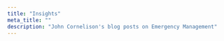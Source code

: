 ```yaml
---
title: "Insights"
meta_title: ""
description: "John Cornelison's blog posts on Emergency Management"
---
```


